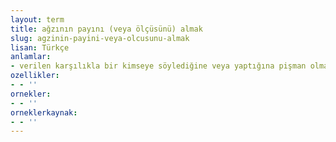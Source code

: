 ```yaml
---
layout: term
title: ağzının payını (veya ölçüsünü) almak
slug: agzinin-payini-veya-olcusunu-almak
lisan: Türkçe
anlamlar:
- verilen karşılıkla bir kimseye söylediğine veya yaptığına pişman olmak
ozellikler:
- - ''
ornekler:
- - ''
orneklerkaynak:
- - ''
---
```

